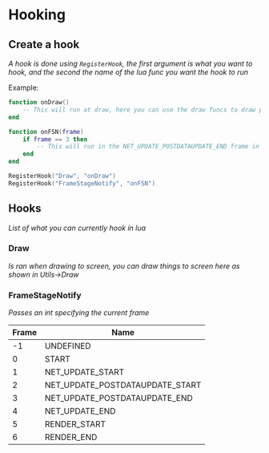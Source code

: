 # Hooking

## Create a hook
*A hook is done using `RegisterHook`, the first argument is what you want to hook, and the second the name of the lua func you want the hook to run*

Example:
```lua
function onDraw()
	-- This will run at draw, here you can use the draw funcs to draw primitives and text
end

function onFSN(frame)
	if frame == 3 then
		-- This will run in the NET_UPDATE_POSTDATAUPDATE_END frame in FrameStageNotify
	end
end

RegisterHook("Draw", "onDraw")
RegisterHook("FrameStageNotify", "onFSN")
```

## Hooks
*List of what you can currently hook in lua*

### Draw
*Is ran when drawing to screen, you can draw things to screen here as shown in Utils->Draw*

### FrameStageNotify
*Passes an int specifying the current frame*

| Frame | Name                            |
|-------|---------------------------------|
| -1    | UNDEFINED                       |
| 0     | START                           |
| 1     | NET_UPDATE_START                |
| 2     | NET_UPDATE_POSTDATAUPDATE_START |
| 3     | NET_UPDATE_POSTDATAUPDATE_END   |
| 4     | NET_UPDATE_END                  |
| 5     | RENDER_START                    |
| 6     | RENDER_END                      |
